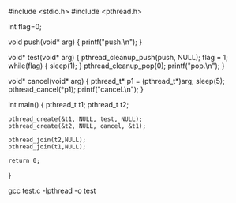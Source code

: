#include <stdio.h>
#include <pthread.h>

int flag=0;

void push(void* arg)
{
    printf("push.\n");
}

void* test(void* arg)
{
    pthread_cleanup_push(push, NULL);
    flag = 1;
    while(flag)
    {
        sleep(1);
    }
    pthread_cleanup_pop(0);
    printf("pop.\n");
}

void* cancel(void* arg)
{
    pthread_t* p1 = (pthread_t*)arg;
    sleep(5);
    pthread_cancel(*p1);
    printf("cancel.\n");
}

int main()
{
    pthread_t t1;
    pthread_t t2;

    pthread_create(&t1, NULL, test, NULL);
    pthread_create(&t2, NULL, cancel, &t1);

    pthread_join(t2,NULL);
    pthread_join(t1,NULL);

    return 0;
}

gcc test.c -lpthread -o test

